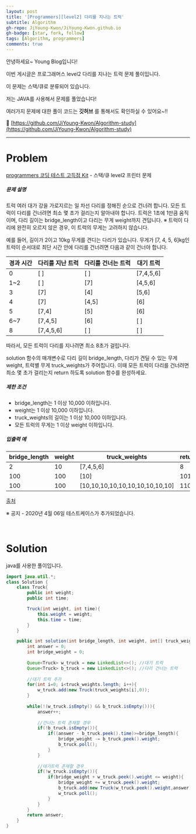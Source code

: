 ```yaml
---
layout: post
title: '[Programmers][level2] 다리를 지나는 트럭'
subtitle: Algorithm
gh-repo: JiYoung-Kwon/JiYoung-Kwon.github.io
gh-badge: [star, fork, follow]
tags: [Algorithm, programmers]
comments: true
---
```


안녕하세요~ Young Blog입니다!

이번 게시글은 프로그래머스 level2 다리를 지나는 트럭 문제 풀이입니다.

이 문제는 스택/큐로 분류되어 있습니다.

저는 JAVA를 사용해서 문제를 풀었습니다!

여러가지 문제에 대한 풀이 코드는 **깃허브** 를 통해서도 확인하실 수 있어요~!!

📌 [https://github.com/JiYoung-Kwon/Algorithm-study](https://github.com/JiYoung-Kwon/Algorithm-study)


***


# Problem

[programmers 코딩 테스트 고득점 Kit](https://programmers.co.kr/learn/challenges) - 스택/큐 level2 프린터 문제

##### 문제 설명

트럭 여러 대가 강을 가로지르는 일 차선 다리를 정해진 순으로 건너려 합니다. 
모든 트럭이 다리를 건너려면 최소 몇 초가 걸리는지 알아내야 합니다. 
트럭은 1초에 1만큼 움직이며, 다리 길이는 bridge_length이고 다리는 무게 weight까지 견딥니다.
※ 트럭이 다리에 완전히 오르지 않은 경우, 이 트럭의 무게는 고려하지 않습니다.

예를 들어, 길이가 2이고 10kg 무게를 견디는 다리가 있습니다. 
무게가 [7, 4, 5, 6]kg인 트럭이 순서대로 최단 시간 안에 다리를 건너려면 다음과 같이 건너야 합니다.

|경과 시간	 |다리를 지난 트럭	|다리를 건너는 트럭|	대기 트럭|
| --------- | ------------   |--------------- |----------|
|0	        |[ ]             |[ ]             |[7,4,5,6] |
|1~2        |[ ]	           |[7]             |[4,5,6]   |
|3	        |[7]             |[4]	            |[5,6]     |
|4	        |[7]             |[4,5]	          |[6]       |
|5	        |[7,4]           |[5]	            |[6]       |
|6~7        |[7,4,5]         |[6]             |[ ]       |
|8	        |[7,4,5,6]       |[ ]            	|[ ]        |

따라서, 모든 트럭이 다리를 지나려면 최소 8초가 걸립니다.

solution 함수의 매개변수로 다리 길이 bridge_length, 다리가 견딜 수 있는 무게 weight, 트럭별 무게 truck_weights가 주어집니다. 
이때 모든 트럭이 다리를 건너려면 최소 몇 초가 걸리는지 return 하도록 solution 함수를 완성하세요.

##### 제한 조건

- bridge_length는 1 이상 10,000 이하입니다.
- weight는 1 이상 10,000 이하입니다.
- truck_weights의 길이는 1 이상 10,000 이하입니다.
- 모든 트럭의 무게는 1 이상 weight 이하입니다.

##### 입출력 예

| bridge_length      | weight          | truck_weights                 |return          |
| ---------------    | --------------- |---------------                |--------------- |
| 2                  | 10              | [7,4,5,6]                     |	8             |
| 100                | 100             | [10]                          |101             |
|100                 |100              |[10,10,10,10,10,10,10,10,10,10]|110             |


[출처](http://icpckorea.org/2016/ONLINE/problem.pdf)

※ 공지 - 2020년 4월 06일 테스트케이스가 추가되었습니다.

<br/>

# Solution

java를 사용한 풀이입니다.

```java
import java.util.*;
class Solution {
    class Truck{
        public int weight;
        public int time;

        Truck(int weight, int time){
            this.weight = weight;
            this.time = time;
        }
    }

    public int solution(int bridge_length, int weight, int[] truck_weights) {
        int answer = 0; 
        int bridge_weight = 0;
        
        Queue<Truck> w_truck = new LinkedList<>(); //대기 트럭    
        Queue<Truck> b_truck = new LinkedList<>(); //다리 건너는 트럭      
        
        //대기 트럭 추가
        for(int i=0; i<truck_weights.length; i++){
            w_truck.add(new Truck(truck_weights[i],0));
        }
        
        while(!(w_truck.isEmpty() && b_truck.isEmpty())){
            answer++; 
            
            //건너는 트럭 존재할 경우
            if(!b_truck.isEmpty()){
                if((answer - b_truck.peek().time)>=bridge_length){
                    bridge_weight -= b_truck.peek().weight;
                    b_truck.poll();
                }
            }
            
            //대기트럭 존재할 경우
            if(!w_truck.isEmpty()){
                if(bridge_weight + w_truck.peek().weight <= weight){
                    bridge_weight += w_truck.peek().weight;             
                    b_truck.add(new Truck(w_truck.peek().weight,answer));
                    w_truck.poll();
                }    
            }
        }        
        return answer;
    }
}
```
